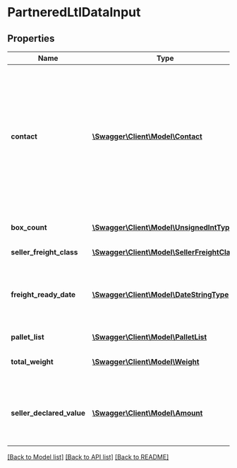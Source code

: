 # PartneredLtlDataInput

## Properties
Name | Type | Description | Notes
------------ | ------------- | ------------- | -------------
**contact** | [**\Swagger\Client\Model\Contact**](Contact.md) | Contact information for the person in the seller&#39;s organization who is responsible for the shipment. Used by the carrier if they have questions about the shipment. | [optional] 
**box_count** | [**\Swagger\Client\Model\UnsignedIntType**](UnsignedIntType.md) | The number of boxes in the shipment. | [optional] 
**seller_freight_class** | [**\Swagger\Client\Model\SellerFreightClass**](SellerFreightClass.md) |  | [optional] 
**freight_ready_date** | [**\Swagger\Client\Model\DateStringType**](DateStringType.md) | The date that the shipment will be ready to be picked up by the carrier. | [optional] 
**pallet_list** | [**\Swagger\Client\Model\PalletList**](PalletList.md) |  | [optional] 
**total_weight** | [**\Swagger\Client\Model\Weight**](Weight.md) | The total weight of the shipment. | [optional] 
**seller_declared_value** | [**\Swagger\Client\Model\Amount**](Amount.md) | The declaration of the total value of the inventory in the shipment. | [optional] 

[[Back to Model list]](../README.md#documentation-for-models) [[Back to API list]](../README.md#documentation-for-api-endpoints) [[Back to README]](../README.md)


